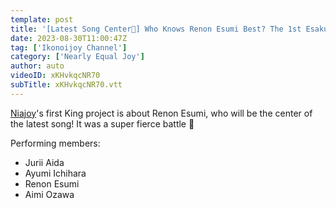 ```yaml
---
template: post
title: '[Latest Song Center👑] Who Knows Renon Esumi Best? The 1st Esakuo! !'
date: 2023-08-30T11:00:47Z
tag: ['Ikonoijoy Channel']
category: ['Nearly Equal Joy']
author: auto 
videoID: xKHvkqcNR70
subTitle: xKHvkqcNR70.vtt
---
```

[Niajoy](https://www.jpopsub.com/artist/joy)'s first King project is about Renon Esumi, who will be the center of the latest song!
It was a super fierce battle 👑

Performing members:

- Jurii Aida
- Ayumi Ichihara
- Renon Esumi
- Aimi Ozawa
